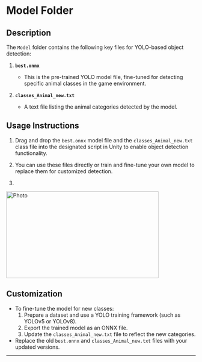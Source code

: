 # Model Folder

## Description
The `Model` folder contains the following key files for YOLO-based object detection:

1. **`best.onnx`**  
   - This is the pre-trained YOLO model file, fine-tuned for detecting specific animal classes in the game environment.

2. **`classes_Animal_new.txt`**  
   - A text file listing the animal categories detected by the model.

## Usage Instructions
1. Drag and drop the `best.onnx` model file and the `classes_Animal_new.txt` class file into the designated script in Unity to enable object detection functionality.
2. You can use these files directly or train and fine-tune your own model to replace them for customized detection.

3. <div align="center">
  <img src="0_Assets/Pictures/Setting1.png/Setting1.png" alt="Photo" width="405" height="230">
</div>

## Customization
- To fine-tune the model for new classes:
  1. Prepare a dataset and use a YOLO training framework (such as YOLOv5 or YOLOv8).
  2. Export the trained model as an ONNX file.
  3. Update the `classes_Animal_new.txt` file to reflect the new categories.
- Replace the old `best.onnx` and `classes_Animal_new.txt` files with your updated versions.

---

